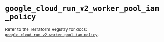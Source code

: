 # `google_cloud_run_v2_worker_pool_iam_policy`

Refer to the Terraform Registry for docs: [`google_cloud_run_v2_worker_pool_iam_policy`](https://registry.terraform.io/providers/hashicorp/google-beta/6.48.0/docs/resources/google_cloud_run_v2_worker_pool_iam_policy).
